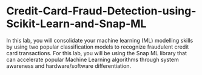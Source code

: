 # Credit-Card-Fraud-Detection-using-Scikit-Learn-and-Snap-ML
In this lab,  you will consolidate your machine learning (ML) modelling skills by using two popular classification models to recognize fraudulent credit card transactions. For this lab, you will be using the Snap ML library that can accelerate popular Machine Learning algorithms through system awareness and hardware/software differentiation. 
